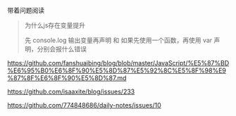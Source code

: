 带着问题阅读

> 为什么js存在变量提升
>
> 先 console.log 输出变量再声明 和 如果先使用一个函数，再使用 var 声明，分别会报什么错误

https://github.com/fanshuaibing/blog/blob/master/JavaScript/%E5%87%BD%E6%95%B0%E6%8F%90%E5%8D%87%E5%92%8C%E5%8F%98%E9%87%8F%E6%8F%90%E5%8D%87.md

https://github.com/isaaxite/blog/issues/233

https://github.com/774848686/daily-notes/issues/10

